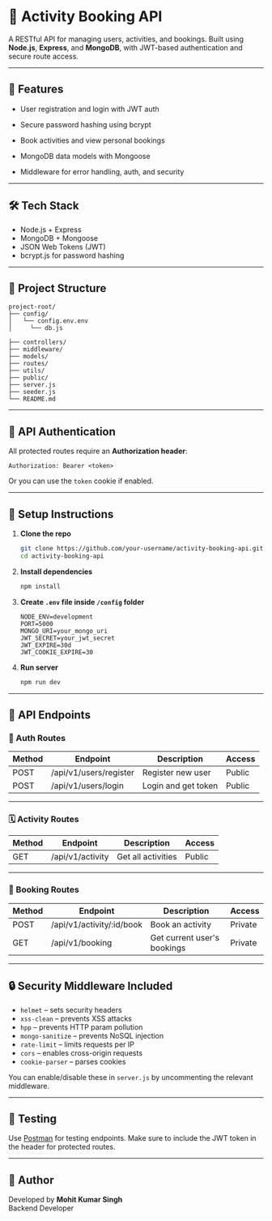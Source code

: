 
# 🧾 Activity Booking API

A RESTful API for managing users, activities, and bookings. Built using **Node.js**, **Express**, and **MongoDB**, with JWT-based authentication and secure route access.

---

## 🚀 Features

- User registration and login with JWT auth
- Secure password hashing using bcrypt
- Book activities and view personal bookings

- MongoDB data models with Mongoose
- Middleware for error handling, auth, and security

---

## 🛠️ Tech Stack

- Node.js + Express
- MongoDB + Mongoose
- JSON Web Tokens (JWT)
- bcrypt.js for password hashing


---

## 📁 Project Structure

```
project-root/
├── config/
│   └── config.env.env
│     └── db.js

├── controllers/
├── middleware/
├── models/
├── routes/
├── utils/
├── public/
├── server.js
├── seeder.js
└── README.md
```

---

## 🔐 API Authentication

All protected routes require an **Authorization header**:
```
Authorization: Bearer <token>
```
Or you can use the `token` cookie if enabled.

---

## 🔧 Setup Instructions

1. **Clone the repo**
   ```bash
   git clone https://github.com/your-username/activity-booking-api.git
   cd activity-booking-api
   ```

2. **Install dependencies**
   ```bash
   npm install
   ```

3. **Create `.env` file inside `/config` folder**
   ```env
   NODE_ENV=development
   PORT=5000
   MONGO_URI=your_mongo_uri
   JWT_SECRET=your_jwt_secret
   JWT_EXPIRE=30d
   JWT_COOKIE_EXPIRE=30
   ```

4. **Run server**
   ```bash
   npm run dev
   ```

---

## 📮 API Endpoints

### 🔑 Auth Routes

| Method | Endpoint               | Description         | Access |
|--------|------------------------|---------------------|--------|
| POST   | /api/v1/users/register | Register new user   | Public |
| POST   | /api/v1/users/login    | Login and get token | Public |

---

### 🗓️ Activity Routes

| Method | Endpoint            | Description        | Access |
|--------|---------------------|--------------------|--------|
| GET    | /api/v1/activity    | Get all activities | Public |

---

### 📌 Booking Routes

| Method | Endpoint                         | Description               | Access  |
|--------|----------------------------------|---------------------------|---------|
| POST   | /api/v1/activity/:id/book        | Book an activity          | Private |
| GET    | /api/v1/booking                  | Get current user's bookings | Private |

---

## 🔒 Security Middleware Included

- `helmet` – sets security headers
- `xss-clean` – prevents XSS attacks
- `hpp` – prevents HTTP param pollution
- `mongo-sanitize` – prevents NoSQL injection
- `rate-limit` – limits requests per IP
- `cors` – enables cross-origin requests
- `cookie-parser` – parses cookies

You can enable/disable these in `server.js` by uncommenting the relevant middleware.

---

## 🧪 Testing

Use [Postman](https://www.postman.com/) for testing endpoints. Make sure to include the JWT token in the header for protected routes.

---

## 👤 Author

Developed by **Mohit Kumar Singh**  
Backend Developer
